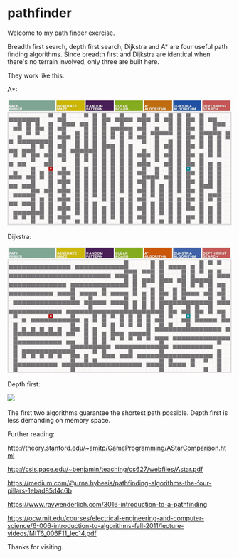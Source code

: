 # pathfinder

Welcome to my path finder exercise.

Breadth first search, depth first search, Dijkstra and A* are four useful path finding algorithms. Since breadth first and Dijkstra are identical when there's no terrain involved, only three are built here.

They work like this:

A*:

![](https://raw.githubusercontent.com/tianxiaozhang1/pathfinder/main/astar.gif)

Dijkstra:

![](https://raw.githubusercontent.com/tianxiaozhang1/pathfinder/main/dijkstra.gif)

Depth first:

![](https://raw.githubusercontent.com/tianxiaozhang1/pathfinder/main/depthfirst.gif)

The first two algorithms guarantee the shortest path possible. Depth first is less demanding on memory space.

Further reading:

http://theory.stanford.edu/~amitp/GameProgramming/AStarComparison.html

http://csis.pace.edu/~benjamin/teaching/cs627/webfiles/Astar.pdf

https://medium.com/@urna.hybesis/pathfinding-algorithms-the-four-pillars-1ebad85d4c6b

https://www.raywenderlich.com/3016-introduction-to-a-pathfinding

https://ocw.mit.edu/courses/electrical-engineering-and-computer-science/6-006-introduction-to-algorithms-fall-2011/lecture-videos/MIT6_006F11_lec14.pdf

Thanks for visiting.
